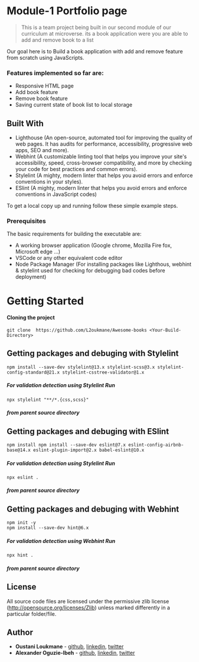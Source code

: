 # Module-1 Portfolio page

> This is a team project being built in our second module of our curriculum at microverse. its a book application were you are able to add and remove book to a list

Our goal here is to Build a book application with add and remove feature from scratch using JavaScripts.
### Features implemented so far are:
* Responsive HTML page
* Add book feature
* Remove book feature
* Saving current state of book list to local storage

## Built With

- Lighthouse (An open-source, automated tool for improving the quality of web pages. It has audits for performance, accessibility, progressive web apps, SEO and more).
- Webhint (A customizable linting tool that helps you improve your site's accessibility, speed, cross-browser compatibility, and more by checking your code for best practices and common errors).
- Stylelint (A mighty, modern linter that helps you avoid errors and enforce conventions in your styles).
- ESlint (A mighty, modern linter that helps you avoid errors and enforce conventions in JavaScript codes)

To get a local copy up and running follow these simple example steps.

### Prerequisites
The basic requirements for building the executable are:
* A working browser application (Google chrome, Mozilla Fire fox, Microsoft edge ...)
* VSCode or any other equivalent code editor
* Node Package Manager (For installing packages like Lighthous, webhint & stylelint used for checking for debugging bad codes before deployment)

# Getting Started

#### Cloning the project
```
git clone  https://github.com/L2oukmane/Awesome-books <Your-Build-Directory>
```

## Getting packages and debuging with Stylelint
```
npm install --save-dev stylelint@13.x stylelint-scss@3.x stylelint-config-standard@21.x stylelint-csstree-validator@1.x
```
##### For validation detection using Stylelint Run
```
npx stylelint "**/*.{css,scss}"
```
##### from parent source directory

## Getting packages and debuging with ESlint
```
npm install npm install --save-dev eslint@7.x eslint-config-airbnb-base@14.x eslint-plugin-import@2.x babel-eslint@10.x
```
##### For validation detection using Stylelint Run
```
npx eslint .
```
##### from parent source directory

## Getting packages and debuging with Webhint
```
npm init -y
npm install --save-dev hint@6.x
```
##### For validation detection using Webhint Run
```
npx hint .
```
##### from parent source directory

## License

All source code files are licensed under the permissive zlib license
(http://opensource.org/licenses/Zlib) unless marked differently in a particular folder/file.

## Author
* **Oustani Loukmane** - [github](https://github.com/L2oukmane), [linkedin](https://www.linkedin.com/in/loukmane-oustani-221668211/), [twitter](https://twitter.com/LoukmaneOustani)
* **Alexander Oguzie-Ibeh** - [github](https://github.com/harlexkhal), [linkedin](https://www.linkedin.com/in/alexander-oguzie-ibeh-776814164), [twitter](https://twitter.com/harlexkhal)
